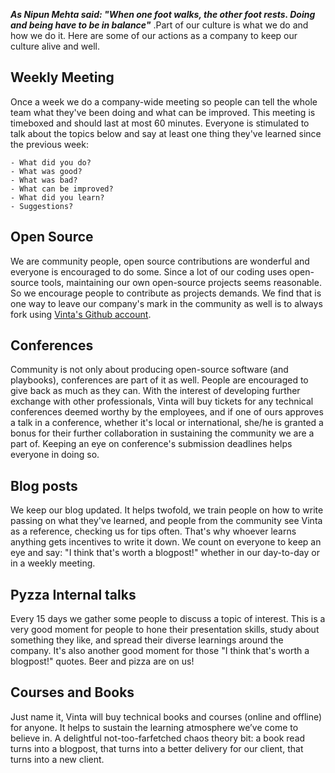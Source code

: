 ___As Nipun Mehta said: "When one foot walks, the other foot rests. Doing and being have to be in balance"___ .Part of our culture is what we do and how we do it. Here are some of our actions as a company to keep our culture alive and well.

## Weekly Meeting
Once a week we do a company-wide meeting so people can tell the whole team what they've been doing and what can be improved. This meeting is timeboxed and should last at most 60 minutes. Everyone is stimulated to talk about the topics below and say at least one thing they've learned since the previous week:
```
- What did you do?
- What was good?
- What was bad?
- What can be improved?
- What did you learn?
- Suggestions?
```

## Open Source
We are community people, open source contributions are wonderful  and everyone is encouraged to do some. Since a lot of our coding uses open-source tools, maintaining our own open-source projects seems reasonable. So we encourage people to contribute as projects demands. We find that is one way to leave our company's mark in the community as well is to always fork using [Vinta's Github account](https://github.com/vintasoftware).

## Conferences
Community is not only about producing open-source software (and playbooks), conferences are part of it as well. People are encouraged to give back as much as they can. With the interest of developing further exchange with other professionals, Vinta will buy tickets for any technical conferences deemed worthy by the employees, and if one of ours approves a talk in a conference, whether it's local or international, she/he is granted a bonus for their further collaboration in sustaining the community we are a part of. Keeping an eye on conference's submission deadlines helps everyone in doing so.

## Blog posts
We keep our blog updated. It helps twofold, we train people on how to write passing on what they've learned, and people from the community see Vinta as a reference, checking us for tips often. That's why whoever learns anything gets incentives to write it down. We count on everyone to keep an eye and say: "I think that's worth a blogpost!" whether in our day-to-day or in a weekly meeting.

## Pyzza Internal talks
Every 15 days we gather some people to discuss a topic of interest. This is a very good moment for people to hone their presentation skills, study about something they like, and spread their diverse learnings around the company. It's also another good moment for those "I think that's worth a blogpost!" quotes. Beer and pizza are on us!

## Courses and Books
Just name it, Vinta will buy technical books and courses (online and offline) for anyone. It helps to sustain  the learning atmosphere we’ve come to believe in.  A delightful not-too-farfetched chaos theory bit: a book read turns into a blogpost, that turns into a better delivery for our client, that turns into a new client.